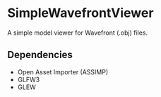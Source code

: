 # SimpleWavefrontViewer

A simple model viewer for Wavefront (.obj) files.

## Dependencies

* Open Asset Importer (ASSIMP)
* GLFW3
* GLEW

